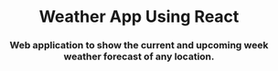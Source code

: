 <h1 align="center">Weather App Using React</h1> 

<h3 align="center">Web application to show the current and upcoming week weather forecast of any location.</h3>    

